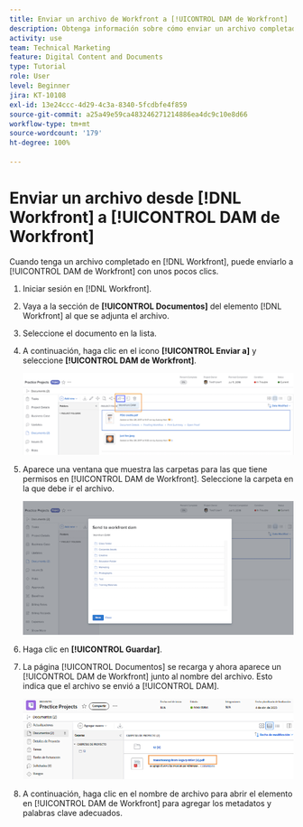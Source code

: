 ```yaml
---
title: Enviar un archivo de Workfront a [!UICONTROL DAM de Workfront]
description: Obtenga información sobre cómo enviar un archivo completado en  [!DNL Workfront]  a [!UICONTROL DAM de Workfront].
activity: use
team: Technical Marketing
feature: Digital Content and Documents
type: Tutorial
role: User
level: Beginner
jira: KT-10108
exl-id: 13e24ccc-4d29-4c3a-8340-5fcdbfe4f859
source-git-commit: a25a49e59ca483246271214886ea4dc9c10e8d66
workflow-type: tm+mt
source-wordcount: '179'
ht-degree: 100%

---
```


# Enviar un archivo desde [!DNL Workfront] a [!UICONTROL DAM de Workfront]

Cuando tenga un archivo completado en [!DNL Workfront], puede enviarlo a [!UICONTROL DAM de Workfront] con unos pocos clics.

1. Iniciar sesión en [!DNL Workfront].
1. Vaya a la sección de **[!UICONTROL Documentos]** del elemento [!DNL Workfront] al que se adjunta el archivo.
1. Seleccione el documento en la lista.
1. A continuación, haga clic en el icono **[!UICONTROL Enviar a]** y seleccione **[!UICONTROL DAM de Workfront]**.

   ![Una imagen del icono [!UICONTROL Compartir en] en [!DNL Workfront]](assets/04-send-to-wrkfront-dam.png)

1. Aparece una ventana que muestra las carpetas para las que tiene permisos en [!UICONTROL DAM de Workfront]. Seleccione la carpeta en la que debe ir el archivo.

   ![Imagen de la ventana que muestra las carpetas para las que tiene permisos en [!UICONTROL DAM de Workfront]](assets/05-workfront-dam-folders.png)

1. Haga clic en **[!UICONTROL Guardar]**.
1. La página [!UICONTROL Documentos] se recarga y ahora aparece un [!UICONTROL DAM de Workfront] junto al nombre del archivo. Esto indica que el archivo se envió a [!UICONTROL DAM].

   ![Una imagen del icono de [!UICONTROL DAM de Workfront] aparece junto al nombre del archivo](assets/06-dam-logo.png)

1. A continuación, haga clic en el nombre de archivo para abrir el elemento en [!UICONTROL DAM de Workfront] para agregar los metadatos y palabras clave adecuados.
